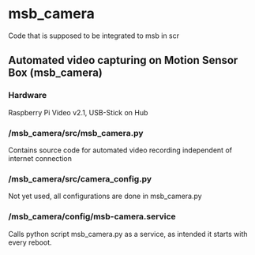 # msb_camera
Code that is supposed to be integrated to msb in scr

## Automated video capturing on Motion Sensor Box (msb_camera)
### Hardware
Raspberry Pi Video v2.1, USB-Stick on Hub

### /msb_camera/src/msb_camera.py
Contains source code for automated video recording independent of internet connection

### /msb_camera/src/camera_config.py
Not yet used, all configurations are done in msb_camera.py

### /msb_camera/config/msb-camera.service
Calls python script msb_camera.py as a service, as intended it starts with every reboot.

